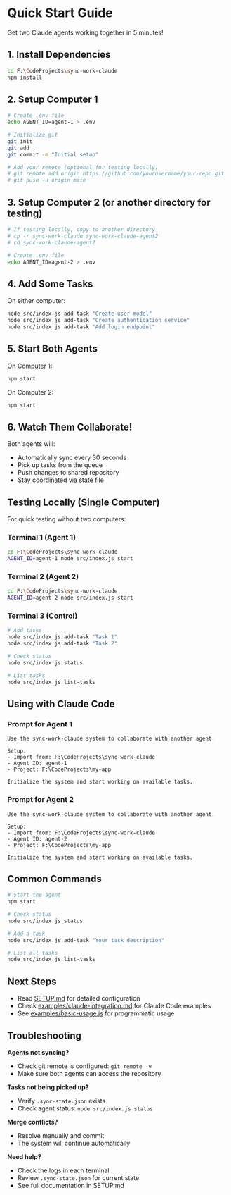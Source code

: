 # Quick Start Guide

Get two Claude agents working together in 5 minutes!

## 1. Install Dependencies

```bash
cd F:\CodeProjects\sync-work-claude
npm install
```

## 2. Setup Computer 1

```bash
# Create .env file
echo AGENT_ID=agent-1 > .env

# Initialize git
git init
git add .
git commit -m "Initial setup"

# Add your remote (optional for testing locally)
# git remote add origin https://github.com/yourusername/your-repo.git
# git push -u origin main
```

## 3. Setup Computer 2 (or another directory for testing)

```bash
# If testing locally, copy to another directory
# cp -r sync-work-claude sync-work-claude-agent2
# cd sync-work-claude-agent2

# Create .env file
echo AGENT_ID=agent-2 > .env
```

## 4. Add Some Tasks

On either computer:

```bash
node src/index.js add-task "Create user model"
node src/index.js add-task "Create authentication service"
node src/index.js add-task "Add login endpoint"
```

## 5. Start Both Agents

On Computer 1:
```bash
npm start
```

On Computer 2:
```bash
npm start
```

## 6. Watch Them Collaborate!

Both agents will:
- Automatically sync every 30 seconds
- Pick up tasks from the queue
- Push changes to shared repository
- Stay coordinated via state file

## Testing Locally (Single Computer)

For quick testing without two computers:

### Terminal 1 (Agent 1)
```bash
cd F:\CodeProjects\sync-work-claude
AGENT_ID=agent-1 node src/index.js start
```

### Terminal 2 (Agent 2)
```bash
cd F:\CodeProjects\sync-work-claude
AGENT_ID=agent-2 node src/index.js start
```

### Terminal 3 (Control)
```bash
# Add tasks
node src/index.js add-task "Task 1"
node src/index.js add-task "Task 2"

# Check status
node src/index.js status

# List tasks
node src/index.js list-tasks
```

## Using with Claude Code

### Prompt for Agent 1

```
Use the sync-work-claude system to collaborate with another agent.

Setup:
- Import from: F:\CodeProjects\sync-work-claude
- Agent ID: agent-1
- Project: F:\CodeProjects\my-app

Initialize the system and start working on available tasks.
```

### Prompt for Agent 2

```
Use the sync-work-claude system to collaborate with another agent.

Setup:
- Import from: F:\CodeProjects\sync-work-claude
- Agent ID: agent-2
- Project: F:\CodeProjects\my-app

Initialize the system and start working on available tasks.
```

## Common Commands

```bash
# Start the agent
npm start

# Check status
node src/index.js status

# Add a task
node src/index.js add-task "Your task description"

# List all tasks
node src/index.js list-tasks
```

## Next Steps

- Read [SETUP.md](SETUP.md) for detailed configuration
- Check [examples/claude-integration.md](examples/claude-integration.md) for Claude Code examples
- See [examples/basic-usage.js](examples/basic-usage.js) for programmatic usage

## Troubleshooting

**Agents not syncing?**
- Check git remote is configured: `git remote -v`
- Make sure both agents can access the repository

**Tasks not being picked up?**
- Verify `.sync-state.json` exists
- Check agent status: `node src/index.js status`

**Merge conflicts?**
- Resolve manually and commit
- The system will continue automatically

**Need help?**
- Check the logs in each terminal
- Review `.sync-state.json` for current state
- See full documentation in SETUP.md
